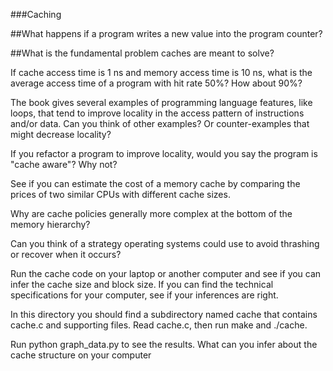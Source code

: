 ###Caching

##What happens if a program writes a new value into the program counter?

##What is the fundamental problem caches are meant to solve?

If cache access time is 1 ns and memory access time is 10 ns, what is the average access time of a program with hit rate 50%? How about 90%?

The book gives several examples of programming language features, like loops, that tend to improve locality in the access pattern of instructions and/or data. Can you think of other examples?
Or counter-examples that might decrease locality?

If you refactor a program to improve locality, would you say the program is "cache aware"? Why not?

See if you can estimate the cost of a memory cache by comparing the prices of two similar CPUs with different cache sizes.

Why are cache policies generally more complex at the bottom of the memory hierarchy?

Can you think of a strategy operating systems could use to avoid thrashing or recover when it occurs?

Run the cache code on your laptop or another computer and see if you can infer the cache size and block size.
If you can find the technical specifications for your computer, see if your inferences are right.

In this directory you should find a subdirectory named cache that contains cache.c and supporting files. Read cache.c, then run make and ./cache.

Run python graph_data.py to see the results. What can you infer about the cache structure on your computer
